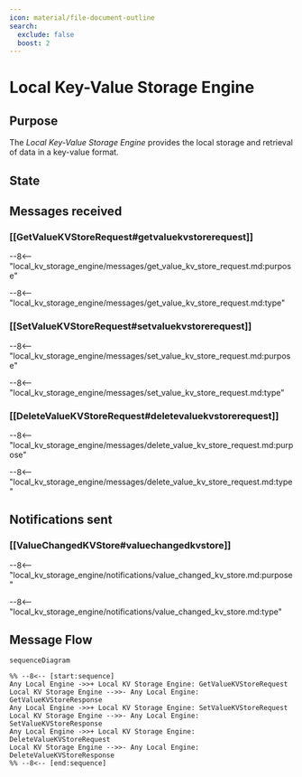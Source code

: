 ```yaml
---
icon: material/file-document-outline
search:
  exclude: false
  boost: 2
---
```


<div class="engine" markdown>

# Local Key-Value Storage Engine

## Purpose

The *Local Key-Value Storage Engine* provides the local storage and retrieval of data in a key-value format.

## State

## Messages received

### [[GetValueKVStoreRequest#getvaluekvstorerequest]]

--8<-- "local_kv_storage_engine/messages/get_value_kv_store_request.md:purpose"

--8<-- "local_kv_storage_engine/messages/get_value_kv_store_request.md:type"

### [[SetValueKVStoreRequest#setvaluekvstorerequest]]

--8<-- "local_kv_storage_engine/messages/set_value_kv_store_request.md:purpose"

--8<-- "local_kv_storage_engine/messages/set_value_kv_store_request.md:type"

### [[DeleteValueKVStoreRequest#deletevaluekvstorerequest]]

--8<-- "local_kv_storage_engine/messages/delete_value_kv_store_request.md:purpose"

--8<-- "local_kv_storage_engine/messages/delete_value_kv_store_request.md:type"

## Notifications sent

### [[ValueChangedKVStore#valuechangedkvstore]]

--8<-- "local_kv_storage_engine/notifications/value_changed_kv_store.md:purpose"

--8<-- "local_kv_storage_engine/notifications/value_changed_kv_store.md:type"

## Message Flow

 <!-- --8<-- [start:messages] -->
```mermaid
sequenceDiagram

%% --8<-- [start:sequence]
Any Local Engine ->>+ Local KV Storage Engine: GetValueKVStoreRequest
Local KV Storage Engine -->>- Any Local Engine: GetValueKVStoreResponse
Any Local Engine ->>+ Local KV Storage Engine: SetValueKVStoreRequest
Local KV Storage Engine -->>- Any Local Engine: SetValueKVStoreResponse
Any Local Engine ->>+ Local KV Storage Engine: DeleteValueKVStoreRequest
Local KV Storage Engine -->>- Any Local Engine: DeleteValueKVStoreResponse
%% --8<-- [end:sequence]
```
 <!-- --8<-- [end:messages] -->

</div>
